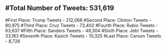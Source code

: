 #Total Number of Tweets: 531,619 
---
#First Place: Trump Tweets - 212,068
#Second Place: Clinton Tweets - 80,975
#Third Place: Cruz Tweets - 73,402
#Fourth Place: Rubio Tweets - 63,637
#Fifth Place: Sanders Tweets - 49,304
#Sixth Place: Jeb! Tweets - 33,183
#Seventh Place: Kasich Tweets - 10,325
#Last Place: Carson Tweets - 8,726
